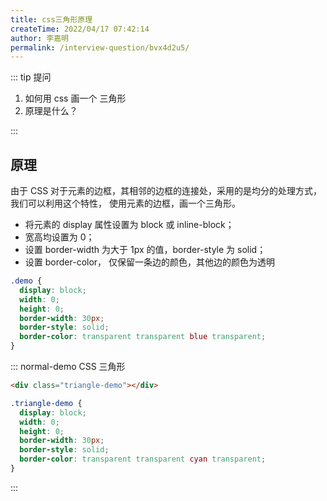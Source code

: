 ```yaml
---
title: css三角形原理
createTime: 2022/04/17 07:42:14
author: 李嘉明
permalink: /interview-question/bvx4d2u5/
---
```


::: tip 提问

1. 如何用 css 画一个 三角形
2. 原理是什么？

:::

## 原理

由于 CSS 对于元素的边框，其相邻的边框的连接处，采用的是均分的处理方式，我们可以利用这个特性，
使用元素的边框，画一个三角形。

- 将元素的 display 属性设置为 block 或 inline-block；
- 宽高均设置为 0；
- 设置 border-width 为大于 1px 的值，border-style 为 solid；
- 设置 border-color， 仅保留一条边的颜色，其他边的颜色为透明

```css
.demo {
  display: block;
  width: 0;
  height: 0;
  border-width: 30px;
  border-style: solid;
  border-color: transparent transparent blue transparent;
}
```

::: normal-demo CSS 三角形

```html
<div class="triangle-demo"></div>
```

```css
.triangle-demo {
  display: block;
  width: 0;
  height: 0;
  border-width: 30px;
  border-style: solid;
  border-color: transparent transparent cyan transparent;
}
```

:::
